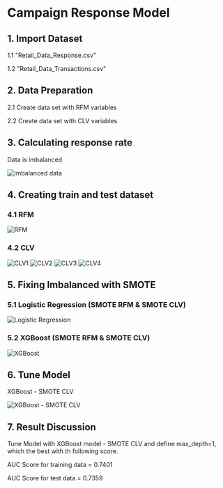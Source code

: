 # Campaign Response Model

## 1. Import Dataset

1.1 "Retail_Data_Response.csv"

1.2 "Retail_Data_Transactions.csv"

## 2. Data Preparation

2.1 Create data set with RFM variables

2.2 Create data set with CLV variables

## 3. Calculating response rate

Data is imbalanced

![imbalanced data](https://github.com/Ssureeporn/BADS7105_CRM/blob/main/Assignment04_CampaignResponseModel/04_3_Calculating%20response%20rate.JPG)

## 4. Creating train and test dataset

### 4.1 RFM

![RFM](https://github.com/Ssureeporn/BADS7105_CRM/blob/main/Assignment04_CampaignResponseModel/04_4_1_RFM.JPG)

### 4.2 CLV

![CLV1](https://github.com/Ssureeporn/BADS7105_CRM/blob/main/Assignment04_CampaignResponseModel/04_4_2_CLV_1.JPG)
![CLV2](https://github.com/Ssureeporn/BADS7105_CRM/blob/main/Assignment04_CampaignResponseModel/04_4_2_CLV_2.JPG)
![CLV3](https://github.com/Ssureeporn/BADS7105_CRM/blob/main/Assignment04_CampaignResponseModel/04_4_2_CLV_3.JPG)
![CLV4](https://github.com/Ssureeporn/BADS7105_CRM/blob/main/Assignment04_CampaignResponseModel/04_4_2_CLV_4.JPG)

## 5. Fixing Imbalanced with SMOTE

### 5.1 Logistic Regression (SMOTE RFM & SMOTE CLV)

![Logistic Regression](https://github.com/Ssureeporn/BADS7105_CRM/blob/main/Assignment04_CampaignResponseModel/04_5_1_Logistic%20Regression%20(SMOTE%20RFM%20%26%20SMOTE%20CLV).jpg)

### 5.2 XGBoost (SMOTE RFM & SMOTE CLV)

![XGBoost](https://github.com/Ssureeporn/BADS7105_CRM/blob/main/Assignment04_CampaignResponseModel/04_5_2_XGBoost%20(SMOTE%20RFM%20%26%20SMOTE%20CLV).jpg)

## 6. Tune Model

XGBoost - SMOTE CLV

![XGBoost - SMOTE CLV](https://github.com/Ssureeporn/BADS7105_CRM/blob/main/Assignment04_CampaignResponseModel/04_6_XGBoost%20-%20SMOTE%20CLV.jpg)

## 7. Result Discussion

Tune Model with XGBoost model - SMOTE CLV and define max_depth=1, which the best with th following score.

AUC Score for training data = 0.7401

AUC Score for test data = 0.7359
